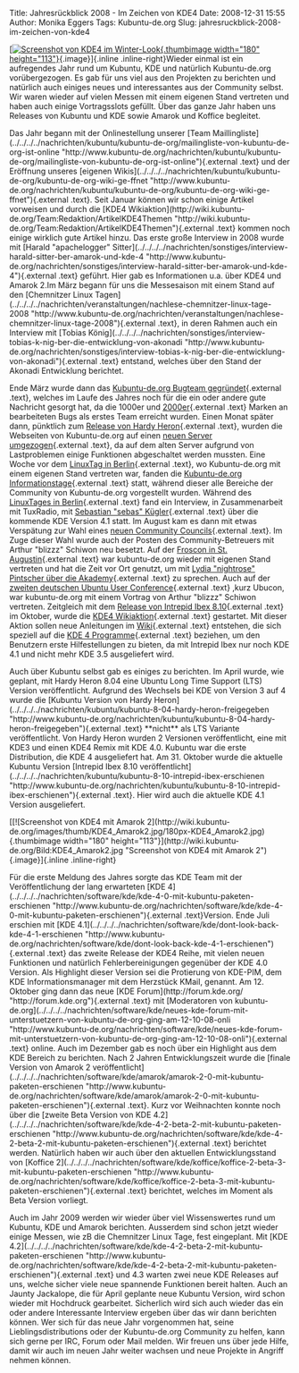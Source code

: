 Title: Jahresrückblick 2008 - Im Zeichen von KDE4
Date: 2008-12-31 15:55
Author: Monika Eggers
Tags: Kubuntu-de.org
Slug: jahresruckblick-2008-im-zeichen-von-kde4

[[![Screenshot von KDE4 im
Winter-Look](http://wiki.kubuntu-de.org/images/thumb/KDE4_Winter.jpg/180px-KDE4_Winter.jpg){.thumbimage
width="180"
height="113"}](http://wiki.kubuntu-de.org/Bild:KDE4_Winter.jpg "Screenshot von KDE4 im Winter-Look"){.image}]{.inline
.inline-right}Wieder einmal ist ein aufregendes Jahr rund um Kubuntu,
KDE und natürlich Kubuntu-de.org vorübergezogen. Es gab für uns viel aus
den Projekten zu berichten und natürlich auch einiges neues und
interessantes aus der Community selbst. Wir waren wieder auf vielen
Messen mit einem eigenen Stand vertreten und haben auch einige
Vortragsslots gefüllt. Über das ganze Jahr haben uns Releases von
Kubuntu und KDE sowie Amarok und Koffice begleitet.

</p>
Das Jahr begann mit der Onlinestellung unserer [Team
Maillingliste](../../../../nachrichten/kubuntu/kubuntu-de-org/mailingliste-von-kubuntu-de-org-ist-online "http://www.kubuntu-de.org/nachrichten/kubuntu/kubuntu-de-org/mailingliste-von-kubuntu-de-org-ist-online"){.external
.text} und der Eröffnung unseres [eigenen
Wikis](../../../../nachrichten/kubuntu/kubuntu-de-org/kubuntu-de-org-wiki-ge-ffnet "http://www.kubuntu-de.org/nachrichten/kubuntu/kubuntu-de-org/kubuntu-de-org-wiki-ge-ffnet"){.external
.text}. Seit Januar können wir schon einige Artikel vorweisen und durch
die [KDE4
Wikiaktion](http://wiki.kubuntu-de.org/Team:Redaktion/ArtikelKDE4Themen "http://wiki.kubuntu-de.org/Team:Redaktion/ArtikelKDE4Themen"){.external
.text} kommen noch einige wirklich gute Artikel hinzu. Das erste große
Interview in 2008 wurde mit [Harald "apachelogger"
Sitter](../../../../nachrichten/sonstiges/interview-harald-sitter-ber-amarok-und-kde-4 "http://www.kubuntu-de.org/nachrichten/sonstiges/interview-harald-sitter-ber-amarok-und-kde-4"){.external
.text} geführt. Hier gab es Informationen u.a. über KDE4 und Amarok 2.Im
März begann für uns die Messesaison mit einem Stand auf den [Chemnitzer
Linux
Tagen](../../../../nachrichten/veranstaltungen/nachlese-chemnitzer-linux-tage-2008 "http://www.kubuntu-de.org/nachrichten/veranstaltungen/nachlese-chemnitzer-linux-tage-2008"){.external
.text}, in deren Rahmen auch ein Interview mit [Tobias
König](../../../../nachrichten/sonstiges/interview-tobias-k-nig-ber-die-entwicklung-von-akonadi "http://www.kubuntu-de.org/nachrichten/sonstiges/interview-tobias-k-nig-ber-die-entwicklung-von-akonadi"){.external
.text} entstand, welches über den Stand der Akonadi Entwicklung
berichtet.

</p>
<!--break--><!--break-->

Ende März wurde dann das [Kubuntu-de.org Bugteam
gegründet](../../../../nachrichten/kubuntu/kubuntu-de-org/kubuntu-de-org-bugteam-gegr-ndet "http://www.kubuntu-de.org/nachrichten/kubuntu/kubuntu-de-org/kubuntu-de-org-bugteam-gegr-ndet"){.external
.text}, welches im Laufe des Jahres noch für die ein oder andere gute
Nachricht gesorgt hat, da die 1000er und
[2000er](../../../../nachrichten/kubuntu/kubuntu-de-org/kubuntu-de-org-bugteam-knackt-die-2000er-marke "http://www.kubuntu-de.org/nachrichten/kubuntu/kubuntu-de-org/kubuntu-de-org-bugteam-knackt-die-2000er-marke"){.external
.text} Marken an bearbeiteten Bugs als erstes Team erreicht wurden.
Einen Monat später dann, pünktlich zum [Release von Hardy
Heron](../../../../nachrichten/kubuntu/kubuntu-8-04-hardy-heron-freigegeben "http://www.kubuntu-de.org/nachrichten/kubuntu/kubuntu-8-04-hardy-heron-freigegeben"){.external
.text}, wurden die Webseiten von Kubuntu-de.org auf einen [neuen Server
umgezogen](../../../../nachrichten/kubuntu/kubuntu-de-org/serverumzug-von-kubuntu-de-org "http://www.kubuntu-de.org/nachrichten/kubuntu/kubuntu-de-org/serverumzug-von-kubuntu-de-org"){.external
.text}, da auf dem alten Server aufgrund von Lastproblemen einige
Funktionen abgeschaltet werden mussten. Eine Woche vor dem [LinuxTag in
Berlin](../../../../nachrichten/kubuntu/kubuntu-auf-dem-linuxtag-2008-in-berlin "http://www.kubuntu-de.org/nachrichten/kubuntu/kubuntu-auf-dem-linuxtag-2008-in-berlin"){.external
.text}, wo Kubuntu-de.org mit einem eigenen Stand vertreten war, fanden
die [Kubuntu-de.org
Informationstage](../../../../nachrichten/kubuntu/kubuntu-de-org/kubuntu-de-org-informationstage-2008-vom-23-24-mai "http://www.kubuntu-de.org/nachrichten/kubuntu/kubuntu-de-org/kubuntu-de-org-informationstage-2008-vom-23-24-mai"){.external
.text} statt, während dieser alle Bereiche der Community von
Kubuntu-de.org vorgestellt wurden. Während des [LinuxTages in
Berlin](../../../../nachrichten/veranstaltungen/nachlese-linuxtag-2008 "http://www.kubuntu-de.org/nachrichten/veranstaltungen/nachlese-linuxtag-2008"){.external
.text} fand ein Interview, in Zusammenarbeit mit TuxRadio, mit
[Sebastian "sebas"
Kügler](../../../../nachrichten/sonstiges/interview-sebastian-kuegler-ueber-kde-4-1 "http://www.kubuntu-de.org/nachrichten/sonstiges/interview-sebastian-kuegler-ueber-kde-4-1"){.external
.text} über die kommende KDE Version 4.1 statt. Im August kam es dann
mit etwas Verspätung zur Wahl eines [neuen Community
Councils](../../../../nachrichten/kubuntu/kubuntu-de-org/neues-community-council-im-august-08 "http://www.kubuntu-de.org/nachrichten/kubuntu/kubuntu-de-org/neues-community-council-im-august-08"){.external
.text}. Im Zuge dieser Wahl wurde auch der Posten des
Community-Betreuers mit Arthur "blizzz" Schiwon neu besetzt. Auf der
[Froscon in St.
Augustin](../../../../nachrichten/veranstaltungen/nachlese-froscon-2008 "http://www.kubuntu-de.org/nachrichten/veranstaltungen/nachlese-froscon-2008"){.external
.text} war kubuntu-de.org wieder mit eigenen Stand vertreten und hat die
Zeit vor Ort genutzt, um mit [Lydia "nightrose" Pintscher über die
Akademy](../../../../nachrichten/sonstiges/interview-mit-lydia-pintscher-zur-akademy-2008 "http://www.kubuntu-de.org/nachrichten/sonstiges/interview-mit-lydia-pintscher-zur-akademy-2008"){.external
.text} zu sprechen. Auch auf der [zweiten deutschen Ubuntu User
Conference](../../../../nachrichten/veranstaltungen/zweite-deutsche-ubuntu-user-conference-ubucon-vom-17-bis-19-10-08 "http://www.kubuntu-de.org/nachrichten/veranstaltungen/zweite-deutsche-ubuntu-user-conference-ubucon-vom-17-bis-19-10-08"){.external
.text} ,kurz Ubucon, war kubuntu-de.org mit einem Vortrag von Arthur
"blizzz" Schiwon vertreten. Zeitgleich mit dem [Release von Intrepid
Ibex
8.10](../../../../nachrichten/kubuntu/kubuntu-8-10-intrepid-ibex-erschienen "http://www.kubuntu-de.org/nachrichten/kubuntu/kubuntu-8-10-intrepid-ibex-erschienen"){.external
.text} im Oktober, wurde die [KDE4
Wikiaktion](../../../../nachrichten/kubuntu/kubuntu-de-org/mach-das-wiki-fit-fuer-kubuntu-8-10-intrepid-ibex-und-kde-4 "http://www.kubuntu-de.org/nachrichten/kubuntu/kubuntu-de-org/mach-das-wiki-fit-fuer-kubuntu-8-10-intrepid-ibex-und-kde-4"){.external
.text} gestartet. Mit dieser Aktion sollen neue Anleitungen im
[Wiki](http://wiki.kubuntu-de.org/ "http://wiki.kubuntu-de.org"){.external
.text} entstehen, die sich speziell auf die [KDE 4
Programme](http://wiki.kubuntu-de.org/Team:Redaktion/ArtikelKDE4Themen "http://wiki.kubuntu-de.org/Team:Redaktion/ArtikelKDE4Themen"){.external
.text} beziehen, um den Benutzern erste Hilfestellungen zu bieten, da
mit Intrepid Ibex nur noch KDE 4.1 und nicht mehr KDE 3.5 ausgeliefert
wird.

</p>
Auch über Kubuntu selbst gab es einiges zu berichten. Im April wurde,
wie geplant, mit Hardy Heron 8.04 eine Ubuntu Long Time Support (LTS)
Version veröffentlicht. Aufgrund des Wechsels bei KDE von Version 3 auf
4 wurde die [Kubuntu Version von Hardy
Heron](../../../../nachrichten/kubuntu/kubuntu-8-04-hardy-heron-freigegeben "http://www.kubuntu-de.org/nachrichten/kubuntu/kubuntu-8-04-hardy-heron-freigegeben"){.external
.text} **nicht** als LTS Variante veröffentlicht. Von Hardy Heron wurden
2 Versionen veröffentlicht, eine mit KDE3 und einen KDE4 Remix mit KDE
4.0. Kubuntu war die erste Distribution, die KDE 4 ausgeliefert hat. Am
31. Oktober wurde die aktuelle Kubuntu Version [Intrepid Ibex 8.10
veröffentlicht](../../../../nachrichten/kubuntu/kubuntu-8-10-intrepid-ibex-erschienen "http://www.kubuntu-de.org/nachrichten/kubuntu/kubuntu-8-10-intrepid-ibex-erschienen"){.external
.text}. Hier wird auch die aktuelle KDE 4.1 Version ausgeliefert.

</p>
[[![Screenshot von KDE4 mit Amarok
2](http://wiki.kubuntu-de.org/images/thumb/KDE4_Amarok2.jpg/180px-KDE4_Amarok2.jpg){.thumbimage
width="180"
height="113"}](http://wiki.kubuntu-de.org/Bild:KDE4_Amarok2.jpg "Screenshot von KDE4 mit Amarok 2"){.image}]{.inline
.inline-right}

</p>
Für die erste Meldung des Jahres sorgte das KDE Team mit der
Veröffentlichung der lang erwarteten [KDE
4](../../../../nachrichten/software/kde/kde-4-0-mit-kubuntu-paketen-erschienen "http://www.kubuntu-de.org/nachrichten/software/kde/kde-4-0-mit-kubuntu-paketen-erschienen"){.external
.text}Version. Ende Juli erschien mit [KDE
4.1](../../../../nachrichten/software/kde/dont-look-back-kde-4-1-erschienen "http://www.kubuntu-de.org/nachrichten/software/kde/dont-look-back-kde-4-1-erschienen"){.external
.text} das zweite Release der KDE4 Reihe, mit vielen neuen Funktionen
und natürlich Fehlerbereinigungen gegenüber der KDE 4.0 Version. Als
Highlight dieser Version sei die Protierung von KDE-PIM, dem KDE
Informationsmanager mit dem Herzstück KMail, genannt. Am 12. Oktober
ging dann das neue [KDE
Forum](http://forum.kde.org/ "http://forum.kde.org"){.external .text}
mit [Moderatoren von
kubuntu-de.org](../../../../nachrichten/software/kde/neues-kde-forum-mit-unterstuetzern-von-kubuntu-de-org-ging-am-12-10-08-onli "http://www.kubuntu-de.org/nachrichten/software/kde/neues-kde-forum-mit-unterstuetzern-von-kubuntu-de-org-ging-am-12-10-08-onli"){.external
.text} online. Auch im Dezember gab es noch über ein Highlight aus dem
KDE Bereich zu berichten. Nach 2 Jahren Entwicklungszeit wurde die
[finale Version von Amarok 2
veröffentlicht](../../../../nachrichten/software/kde/amarok/amarok-2-0-mit-kubuntu-paketen-erschienen "http://www.kubuntu-de.org/nachrichten/software/kde/amarok/amarok-2-0-mit-kubuntu-paketen-erschienen"){.external
.text}. Kurz vor Weihnachten konnte noch über die [zweite Beta Version
von KDE
4.2](../../../../nachrichten/software/kde/kde-4-2-beta-2-mit-kubuntu-paketen-erschienen "http://www.kubuntu-de.org/nachrichten/software/kde/kde-4-2-beta-2-mit-kubuntu-paketen-erschienen"){.external
.text} berichtet werden. Natürlich haben wir auch über den aktuellen
Entwicklungsstand von [Koffice
2](../../../../nachrichten/software/kde/koffice/koffice-2-beta-3-mit-kubuntu-paketen-erschienen "http://www.kubuntu-de.org/nachrichten/software/kde/koffice/koffice-2-beta-3-mit-kubuntu-paketen-erschienen"){.external
.text} berichtet, welches im Moment als Beta Version vorliegt.

</p>
Auch im Jahr 2009 werden wir wieder über viel Wissenswertes rund um
Kubuntu, KDE und Amarok berichten. Ausserdem sind schon jetzt wieder
einige Messen, wie zB die Chemnitzer Linux Tage, fest eingeplant. Mit
[KDE
4.2](../../../../nachrichten/software/kde/kde-4-2-beta-2-mit-kubuntu-paketen-erschienen "http://www.kubuntu-de.org/nachrichten/software/kde/kde-4-2-beta-2-mit-kubuntu-paketen-erschienen"){.external
.text} und 4.3 warten zwei neue KDE Releases auf uns, welche sicher
viele neue spannende Funktionen bereit halten. Auch an Jaunty Jackalope,
die für April geplante neue Kubuntu Version, wird schon wieder mit
Hochdruck gearbeitet. Sicherlich wird sich auch wieder das ein oder
andere Interessante Interview ergeben über das wir dann berichten
können. Wer sich für das neue Jahr vorgenommen hat, seine
Lieblingsdistributions oder der Kubuntu-de.org Community zu helfen, kann
sich gerne per IRC, Forum oder Mail melden. Wir freuen uns über jede
Hilfe, damit wir auch im neuen Jahr weiter wachsen und neue Projekte in
Angriff nehmen können.

</p>


